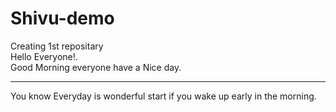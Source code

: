 # Shivu-demo
Creating 1st repositary
<br>
Hello Everyone!.
<br>
Good Morning everyone have a Nice day.
<hr>
You know Everyday is wonderful start if you wake up early in the morning.
